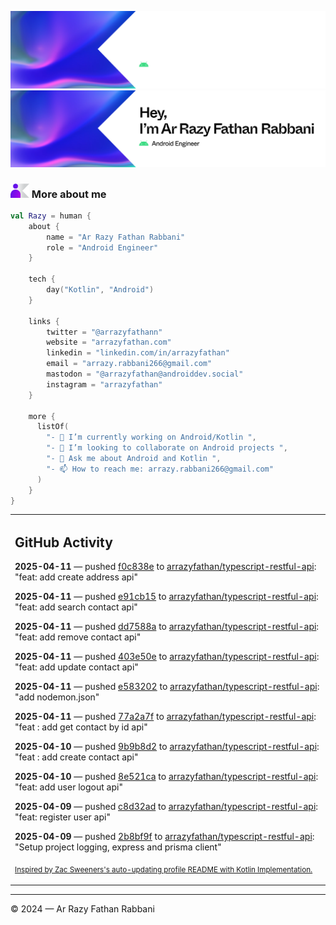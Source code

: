 ![Ar Razy Fathan Rabbani Banner](https://github.com/arrazyfathan/arrazyfathan/blob/main/media/banner-dark.png#gh-dark-mode-only)
![Ar Razy Fathan Rabbani Banner](https://github.com/arrazyfathan/arrazyfathan/blob/main/media/banner-light.png#gh-light-mode-only)

### <img width="30" alt="about" src="https://github.com/arrazyfathan/arrazyfathan/blob/main/media/about.png"> More about me

```kotlin
val Razy = human {
    about {
        name = "Ar Razy Fathan Rabbani"
        role = "Android Engineer"
    }

    tech {
        day("Kotlin", "Android")
    }

    links {
        twitter = "@arrazyfathann"
        website = "arrazyfathan.com"
        linkedin = "linkedin.com/in/arrazyfathan"
        email = "arrazy.rabbani266@gmail.com"
        mastodon = "@arrazyfathan@androiddev.social"
        instagram = "arrazyfathan"
    }

    more {
      listOf(
        "- 🔭 I’m currently working on Android/Kotlin ",
        "- 👯 I’m looking to collaborate on Android projects ",
        "- 💬 Ask me about Android and Kotlin ",
        "- 📫 How to reach me: arrazy.rabbani266@gmail.com"
      )
    }
}
```


<table><tr><td valign="top" width="100%">    

## GitHub Activity

**2025-04-11** — pushed [f0c838e](https://github.com/arrazyfathan/typescript-restful-api/commits/f0c838ee5476ccf119ea04a37d7742651e69966e) to [arrazyfathan/typescript-restful-api](https://github.com/arrazyfathan/typescript-restful-api): "feat: add create address api"

**2025-04-11** — pushed [e91cb15](https://github.com/arrazyfathan/typescript-restful-api/commits/e91cb15885335565eda7bdfe869f935d44aa671b) to [arrazyfathan/typescript-restful-api](https://github.com/arrazyfathan/typescript-restful-api): "feat: add search contact api"

**2025-04-11** — pushed [dd7588a](https://github.com/arrazyfathan/typescript-restful-api/commits/dd7588a7e2aef474206b9ae1370aeb5897378c13) to [arrazyfathan/typescript-restful-api](https://github.com/arrazyfathan/typescript-restful-api): "feat: add remove contact api"

**2025-04-11** — pushed [403e50e](https://github.com/arrazyfathan/typescript-restful-api/commits/403e50ed61137f64e728f8cdd4dd43dccaaf2b14) to [arrazyfathan/typescript-restful-api](https://github.com/arrazyfathan/typescript-restful-api): "feat: add update contact api"

**2025-04-11** — pushed [e583202](https://github.com/arrazyfathan/typescript-restful-api/commits/e583202795ab5c7cc4a19860bc1f80217b941093) to [arrazyfathan/typescript-restful-api](https://github.com/arrazyfathan/typescript-restful-api): "add nodemon.json"

**2025-04-11** — pushed [77a2a7f](https://github.com/arrazyfathan/typescript-restful-api/commits/77a2a7f52cf7e2c12da3c8f236eade6ba17c160e) to [arrazyfathan/typescript-restful-api](https://github.com/arrazyfathan/typescript-restful-api): "feat : add get contact by id api"

**2025-04-10** — pushed [9b9b8d2](https://github.com/arrazyfathan/typescript-restful-api/commits/9b9b8d240863d731a1b005c79f891af6e6061f69) to [arrazyfathan/typescript-restful-api](https://github.com/arrazyfathan/typescript-restful-api): "feat : add create contact api"

**2025-04-10** — pushed [8e521ca](https://github.com/arrazyfathan/typescript-restful-api/commits/8e521cab5fce6ec3be892c46202b8c3761ac4264) to [arrazyfathan/typescript-restful-api](https://github.com/arrazyfathan/typescript-restful-api): "feat: add user logout api"

**2025-04-09** — pushed [c8d32ad](https://github.com/arrazyfathan/typescript-restful-api/commits/c8d32ade7f559c02015a78098dd4e0a4c4d0af27) to [arrazyfathan/typescript-restful-api](https://github.com/arrazyfathan/typescript-restful-api): "feat: register user api"

**2025-04-09** — pushed [2b8bf9f](https://github.com/arrazyfathan/typescript-restful-api/commits/2b8bf9f29c474019c0282ac74ec2acd781a405ad) to [arrazyfathan/typescript-restful-api](https://github.com/arrazyfathan/typescript-restful-api): "Setup project logging, express and prisma client"
                
<sub><a href="https://github.com/ZacSweers/ZacSweers/">Inspired by Zac Sweeners's auto-updating profile README with Kotlin Implementation.</a></sub>
</table>

<!--START_SECTION:waka-->
<!--END_SECTION:waka-->

---
© 2024 — Ar Razy Fathan Rabbani